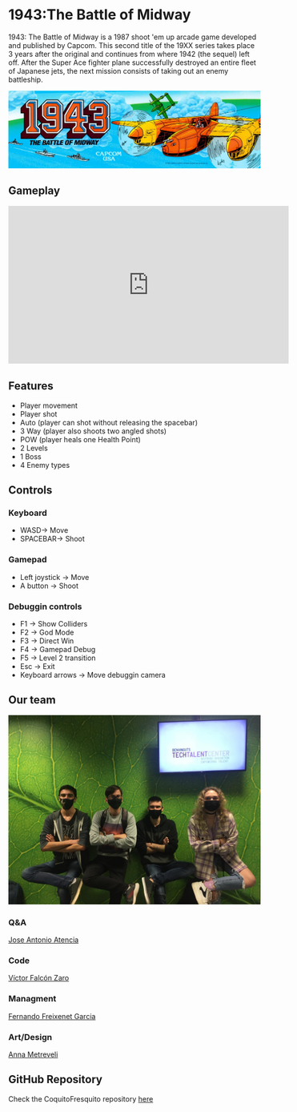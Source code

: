 # 1943:The Battle of Midway

1943: The Battle of Midway is a 1987 shoot 'em up arcade game developed and published by Capcom. This second title of the 19XX series takes place 3 years after the original and continues from where 1942 (the sequel) left off. After the Super Ace fighter plane successfully destroyed an entire fleet of Japanese jets, the next mission consists of taking out an enemy battleship.

<p align="center">
<img src="https://raw.githubusercontent.com/rastabrandy02/CoquitoFresquito/main/Wiki_Resources/Art/concepart2.jpg">
</p>  

## Gameplay

<iframe width="560" height="315" src="https://www.youtube.com/embed/_jgBpk1LEeE" title="YouTube video player" frameborder="0" allow="accelerometer; autoplay; clipboard-write; encrypted-media; gyroscope; picture-in-picture" allowfullscreen></iframe>

## Features
- Player movement
- Player shot
- Auto (player can shot without releasing the spacebar)
- 3 Way (player also shoots two angled shots)
- POW (player heals one Health Point)
- 2 Levels 
- 1 Boss
- 4 Enemy types


## Controls


### Keyboard
- WASD-> Move       
- SPACEBAR-> Shoot  
### Gamepad
- Left joystick -> Move
- A button -> Shoot
### Debuggin controls
- F1 -> Show Colliders  
- F2 -> God Mode  
- F3 -> Direct Win  
- F4 -> Gamepad Debug
- F5 -> Level 2 transition
- Esc -> Exit
- Keyboard arrows -> Move debuggin camera


## Our team

<p align="center">
<img src="https://raw.githubusercontent.com/rastabrandy02/CoquitoFresquito/main/Wiki_Resources/Home/cokitofreskitoteamphoto.png" heigth=600 width=600>
</p>

### Q&A
[Jose Antonio Atencia](https://github.com/JedTyde)

### Code
[Víctor Falcón Zaro](https://github.com/ZaroDev)

### Managment
[Fernando Freixenet Garcia](https://github.com/rastabrandy02)

### Art/Design
[Anna Metreveli](https://github.com/aNnAm2606)

## GitHub Repository
Check the CoquitoFresquito repository [here](https://github.com/rastabrandy02/CoquitoFresquito)
